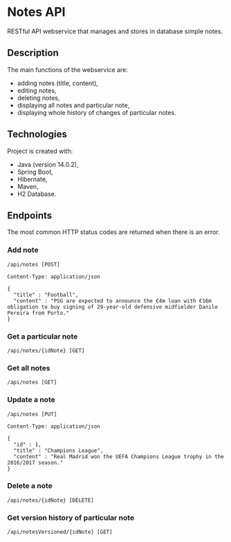 # Notes API

RESTful API webservice that manages and stores in database simple notes.

## Description

The main functions of the webservice are:
* adding notes (title, content),
* editing notes,
* deleting notes,
* displaying all notes and particular note,
* displaying whole history of changes of particular notes.

## Technologies
Project is created with:
* Java (version 14.0.2),
* Spring Boot,
* Hibernate,
* Maven,
* H2 Database.

## Endpoints

The most common HTTP status codes are returned when there is an error.

### Add note

```
/api/notes [POST]

Content-Type: application/json

{
  "title" : "Football",
  "content" : "PSG are expected to announce the €4m loan with €16m obligation to buy signing of 29-year-old defensive midfielder Danilo Pereira from Porto."
}
```

### Get a particular note

```
/api/notes/{idNote} [GET]
```

### Get all notes

```
/api/notes [GET]
```

### Update a note

```
/api/notes [PUT]

Content-Type: application/json

{
  "id" : 1,
  "title" : "Champions League",
  "content" : "Real Madrid won the UEFA Champions League trophy in the 2016/2017 season."
}
```

### Delete a note

```
/api/notes/{idNote} [DELETE]
```

### Get version history of particular note

```
/api/notesVersioned/{idNote} [GET]
```
